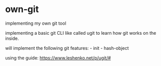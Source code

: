# own-git

implementing my own git tool

implementing a basic git CLI like called ugit to learn how git works on the inside.

will implement the following git features: 
	- init
	- hash-object

using the guide: https://www.leshenko.net/p/ugit/#
